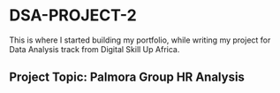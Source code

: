 # DSA-PROJECT-2
This is where I started building my portfolio, while writing my project for Data Analysis track from Digital Skill Up Africa.

## Project Topic:  Palmora Group HR Analysis

